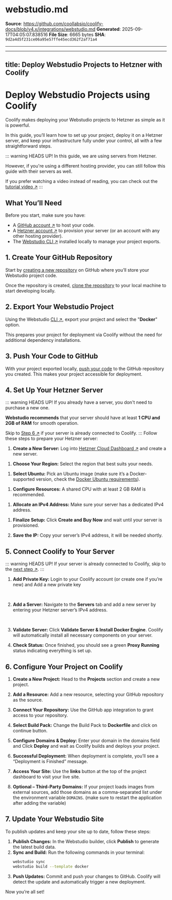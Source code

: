 # webstudio.md

**Source**: https://github.com/coollabsio/coolify-docs/blob/v4.x/integrations/webstudio.md
**Generated**: 2025-09-17T04:05:07.838516
**File Size**: 6665 bytes
**SHA**: `9d2a4d5f231ce06a95e57ffe45ecd362f2af71a4`

---

---
title: Deploy Webstudio Projects to Hetzner with Coolify
---

# Deploy Webstudio Projects using Coolify
Coolify makes deploying your Webstudio projects to Hetzner as simple as it is powerful. 

In this guide, you’ll learn how to set up your project, deploy it on a Hetzner server, and keep your infrastructure fully under your control, all with a few straightforward steps.

::: warning HEADS UP!
  In this guide, we are using servers from Hetzner. 
  
  However, if you're using a different hosting provider, you can still follow this guide with their servers as well.

  If you prefer watching a video instead of reading, you can check out the [tutorial video ↗](https://youtu.be/OnHLO2Plt2E?si=yDM77oK7Xd5UsRSP)
:::

## What You’ll Need
Before you start, make sure you have:

- A [GitHub account ↗](https://github.com?utm_source=coolify.io) to host your code.
- A [Hetzner account ↗](https://coolify.io/hetzner) to provision your server (or an account with any other hosting provider).
- The [Webstudio CLI ↗](https://docs.webstudio.is/university/self-hosting/cli?utm_source=coolify.io) installed locally to manage your project exports.


## 1. Create Your GitHub Repository
Start by [creating a new repository](https://docs.github.com/en/repositories/creating-and-managing-repositories/creating-a-new-repository) on GitHub where you’ll store your Webstudio project code. 

Once the repository is created, [clone the repository](https://docs.github.com/en/repositories/creating-and-managing-repositories/cloning-a-repository) to your local machine to start developing locally.


## 2. Export Your Webstudio Project
Using the Webstudio [CLI ↗](https://docs.webstudio.is/university/self-hosting/cli), export your project and select the "**Docker**" option. 

This prepares your project for deployment via Coolify without the need for additional dependency installations.


## 3. Push Your Code to GitHub
With your project exported locally, [push your code](https://docs.github.com/en/get-started/using-git/pushing-commits-to-a-remote-repository) to the GitHub repository you created. This makes your project accessible for deployment.


## 4. Set Up Your Hetzner Server
::: warning HEADS UP!
If you already have a server, you don't need to purchase a new one. 

**Webstudio recommends** that your server should have at least **1 CPU and 2GB of RAM** for smooth operation.
  
Skip to [Step 6 ↗](#_6-configure-your-project-on-coolify) if your server is already connected to Coolify.
:::
Follow these steps to prepare your Hetzner server:

1. **Create a New Server:** Log into [Hetzner Cloud Dashboard ↗](https://console.hetzner.cloud/) and create a new server.
  <ZoomableImage src="/docs/images/resources/integrations/1.webp" />

1. **Choose Your Region:** Select the region that best suits your needs.
  <ZoomableImage src="/docs/images/resources/integrations/2.webp" />

1. **Select Ubuntu:** Pick an Ubuntu image (make sure it’s a Docker-supported version, check the [Docker Ubuntu requirements](https://docs.docker.com/engine/install/ubuntu/#os-requirements)).
  <ZoomableImage src="/docs/images/resources/integrations/3.webp" />

1. **Configure Resources:** A shared CPU with at least 2 GB RAM is recommended.
  <ZoomableImage src="/docs/images/resources/integrations/4.webp" />

1. **Allocate an IPv4 Address:** Make sure your server has a dedicated IPv4 address.
  <ZoomableImage src="/docs/images/resources/integrations/5.webp" />

1. **Finalize Setup:** Click **Create and Buy Now** and wait until your server is provisioned.

2. **Save the IP:** Copy your server’s IPv4 address, it will be needed shortly.


## 5. Connect Coolify to Your Server

::: warning HEADS UP!
If your server is already connected to Coolify, skip to the [next step ↗](#_6-configure-your-project-on-coolify).
:::

1. **Add Private Key:** Login to your Coolify account (or create one if you’re new) and Add a new private key
  <ZoomableImage src="/docs/images/resources/integrations/6.webp" />
  <br />
  <ZoomableImage src="/docs/images/resources/integrations/7.webp" />

2. **Add a Server:** Navigate to the **Servers** tab and add a new server by entering your Hetzner server’s IPv4 address.
  <ZoomableImage src="/docs/images/resources/integrations/8.webp" />
  <br />
  <ZoomableImage src="/docs/images/resources/integrations/9.webp" />

3. **Validate Server:** Click **Validate Server & Install Docker Engine**. Coolify will automatically install all necessary components on your server.
  <ZoomableImage src="/docs/images/resources/integrations/10.webp" />

4. **Check Status:** Once finished, you should see a green **Proxy Running** status indicating everything is set up.
  <ZoomableImage src="/docs/images/resources/integrations/11.webp" />


## 6. Configure Your Project on Coolify
1. **Create a New Project:** Head to the **Projects** section and create a new project.

2. **Add a Resource:** Add a new resource, selecting your GitHub repository as the source.

3. **Connect Your Repository:** Use the GitHub app integration to grant access to your repository.
  <ZoomableImage src="/docs/images/resources/integrations/12.webp" />

4. **Select Build Pack:** Change the Build Pack to **Dockerfile** and click on continue button.
  <ZoomableImage src="/docs/images/resources/integrations/13.webp" />

5. **Configure Domains & Deploy:** Enter your domain in the domains field and Click **Deploy** and wait as Coolify builds and deploys your project. 
  <ZoomableImage src="/docs/images/resources/integrations/14.webp" />

6. **Successful Deployment:** When deployment is complete, you’ll see a “Deployment is Finished” message.

7. **Access Your Site:** Use the **links** button at the top of the project dashboard to visit your live site.
  <ZoomableImage src="/docs/images/resources/integrations/15.webp" />

8. **Optional – Third-Party Domains:** If your project loads images from external sources, add those domains as a comma-separated list under the environment variable `DOMAINS`. (make sure to restart the application after adding the variable)
  <ZoomableImage src="/docs/images/resources/integrations/16.webp" />


## 7. Update Your Webstudio Site
To publish updates and keep your site up to date, follow these steps:

1. **Publish Changes:** In the Webstudio builder, click **Publish** to generate the latest build data.
2. **Sync and Build:** Run the following commands in your terminal:
   ```bash
   webstudio sync
   webstudio build --template docker
   ```
3. **Push Updates:** Commit and push your changes to GitHub. Coolify will detect the update and automatically trigger a new deployment.

Now you’re all set!
